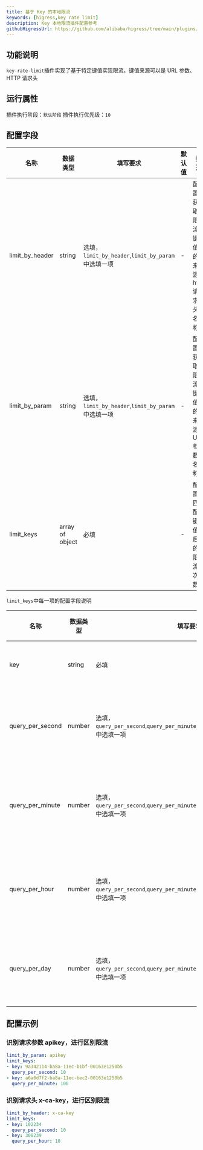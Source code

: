 ```yaml
---
title: 基于 Key 的本地限流
keywords: [higress,key rate limit]
description: Key 本地限流插件配置参考
githubHigressUrl: https://github.com/alibaba/higress/tree/main/plugins/wasm-cpp/extensions/key_rate_limit
---
```


## 功能说明
`key-rate-limit`插件实现了基于特定键值实现限流，键值来源可以是 URL 参数、HTTP 请求头

## 运行属性

插件执行阶段：`默认阶段`
插件执行优先级：`10`

## 配置字段

| 名称 | 数据类型 | 填写要求 |  默认值 | 描述 |
| -------- | -------- | -------- | -------- | -------- |
|  limit_by_header     |  string     | 选填，`limit_by_header`,`limit_by_param` 中选填一项     |   -  |  配置获取限流键值的来源 http 请求头名称   |
|  limit_by_param     |  string     | 选填，`limit_by_header`,`limit_by_param` 中选填一项     |   -  |  配置获取限流键值的来源 URL 参数名称   |
|  limit_keys     |  array of object     | 必填     |   -  |  配置匹配键值后的限流次数   |

`limit_keys`中每一项的配置字段说明

| 名称 | 数据类型 | 填写要求 |  默认值 | 描述 |
| -------- | -------- | -------- | -------- | -------- |
|  key     |  string     | 必填     |   -  |  匹配的键值 |
|  query_per_second     |  number     | 选填，`query_per_second`,`query_per_minute`,`query_per_hour`,`query_per_day` 中选填一项     |   -  |  允许每秒请求次数 |
|  query_per_minute     |  number     | 选填，`query_per_second`,`query_per_minute`,`query_per_hour`,`query_per_day` 中选填一项     |   -  |  允许每分钟请求次数 |
|  query_per_hour     |  number     | 选填，`query_per_second`,`query_per_minute`,`query_per_hour`,`query_per_day` 中选填一项     |   -  |  允许每小时请求次数 |
|  query_per_day     |  number     | 选填，`query_per_second`,`query_per_minute`,`query_per_hour`,`query_per_day` 中选填一项     |   -  |  允许每天请求次数 |

## 配置示例

### 识别请求参数 apikey，进行区别限流
```yaml
limit_by_param: apikey
limit_keys:
- key: 9a342114-ba8a-11ec-b1bf-00163e1250b5
  query_per_second: 10
- key: a6a6d7f2-ba8a-11ec-bec2-00163e1250b5
  query_per_minute: 100
```

### 识别请求头 x-ca-key，进行区别限流
```yaml
limit_by_header: x-ca-key
limit_keys:
- key: 102234
  query_per_second: 10
- key: 308239
  query_per_hour: 10

```
